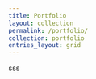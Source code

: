 ```yaml
---
title: Portfolio
layout: collection
permalink: /portfolio/
collection: portfolio
entries_layout: grid
---
```

sss